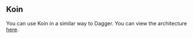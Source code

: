 ## Koin

You can use Koin in a similar way to Dagger. You can view the architecture [here](https://github.com/airbnb/MvRx/pull/432).
